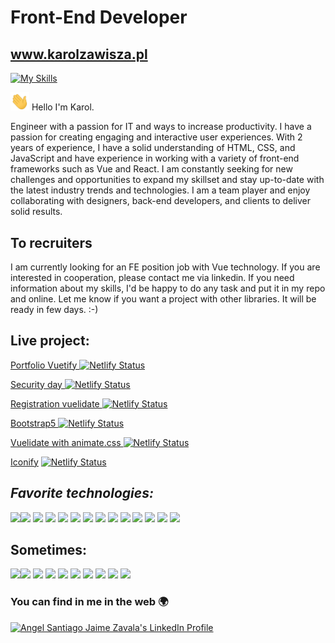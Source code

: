 # Front-End Developer
##  www.karolzawisza.pl
[![My Skills](https://skillicons.dev/icons?i=js,html,css,vue,nuxtjs,sass,vite,vscode,linux,raspberrypi)](https://skillicons.dev)

  <img src="https://github.com/ABSphreak/ABSphreak/blob/master/gifs/Hi.gif" width="30px"></h2> Hello I'm Karol.
  
Engineer with a passion for IT and ways to increase productivity.
 I have a passion for creating engaging and interactive user experiences. With 2 years of experience, I have a solid understanding of HTML, CSS, and JavaScript and have experience in working with a variety of front-end frameworks such as Vue and React. I am constantly seeking for new challenges and opportunities to expand my skillset and stay up-to-date with the latest industry trends and technologies. I am a team player and enjoy collaborating with designers, back-end developers, and clients to deliver
solid  results.



## To recruiters

I am currently looking for an FE position job with Vue technology.
If you are interested in cooperation, please contact me via linkedin.
If you need information about my skills, I'd be happy to do any task and put it in my repo and online.
Let me know if you want a project with other libraries. It will be ready in few days. :-)

## Live project:

[Portfolio Vuetify ](https://zawiszakarol.netlify.app/ "portfolio website")[![Netlify Status](https://api.netlify.com/api/v1/badges/5a20337f-3d8e-4ce0-9f1d-9a28d645d115/deploy-status)](https://app.netlify.com/sites/zawiszakarol/deploys)

[Security day ](https://securityday.netlify.app/ "portfolio website") [![Netlify Status](https://api.netlify.com/api/v1/badges/3bb775a0-31e0-47f1-9312-24295e8b331a/deploy-status)](https://app.netlify.com/sites/securityday/deploys)

[Registration vuelidate ](https://registrationvuelidate.netlify.app/ "registrationvuelidate") [![Netlify Status](https://api.netlify.com/api/v1/badges/2a671fef-350c-441c-b6f8-385bb4bcb4c6/deploy-status)](https://app.netlify.com/sites/registrationvuelidate/deploys)

[Bootstrap5 ](https://p4421.netlify.app/ "Bootstrap5") [![Netlify Status](https://api.netlify.com/api/v1/badges/2a671fef-350c-441c-b6f8-385bb4bcb4c6/deploy-status)](https://app.netlify.com/sites/registrationvuelidate/deploys)

[Vuelidate with animate.css ](https://stellar-cucurucho-892c8b.netlify.app/ "Velidate and animate.css") 
[![Netlify Status](https://api.netlify.com/api/v1/badges/15895d48-e27f-4a06-9ca7-a34933d0c0ea/deploy-status)](https://app.netlify.com/sites/stellar-cucurucho-892c8b/deploys)

[Iconify](https://show-iconify.netlify.app/ "Iconify") [![Netlify Status](https://api.netlify.com/api/v1/badges/28d52079-e9ac-40b2-b16e-e6363640e167/deploy-status)](https://app.netlify.com/sites/show-iconify/deploys)


## _Favorite technologies:_

<img src = "https://img.shields.io/badge/-HTML5-E34F26?style=for-the-badge&logo=html5&logoColor=white"><img src = "https://img.shields.io/badge/-CSS3-1572B6?style=for-the-badge&logo=css3&logoColor=white">
<img src="https://img.shields.io/badge/Vue.js-35495E?style=for-the-badge&logo=vue.js&logoColor=4FC08D">
<img src="https://img.shields.io/badge/JavaScript-323330?style=for-the-badge&logo=javascript&logoColor=F7DF1E">
<img src="https://img.shields.io/badge/-Nuxt3-3C873A?style=for-the-badge">
<img src="https://img.shields.io/badge/-Pinia-3C873A?style=for-the-badge">
<img src="https://img.shields.io/badge/-Vuex-3C873A?style=for-the-badge">
<img src="https://img.shields.io/badge/-Vuetify-0FAAFF?style=for-the-badge">
<img src="https://img.shields.io/badge/-Quasar-0FAAFF?style=for-the-badge">
<img src="https://img.shields.io/badge/-Sass-cc6699?style=for-the-badge&logo=sass&logoColor=ffffff">
<img src="https://img.shields.io/badge/-Node.js-3C873A?style=for-the-badge&logo=Node.js&logoColor=white">
<img src="http://img.shields.io/badge/-Github-000000?style=for-the-badge&logo=github&logoColor=FFFFFF">
<img src="http://img.shields.io/badge/-VS%20Code-007ACC?style=for-the-badge&logo=visual%20studio%20code&logoColor=white">
<img src="https://img.shields.io/badge/Jest-323330?style=for-the-badge&logo=Jest&logoColor=white">
## Sometimes:

<img src="https://img.shields.io/badge/Python-3776AB?style=for-the-badge&logo=python&logoColor=white"><img src="https://img.shields.io/badge/React-20232A?style=for-the-badge&logo=react&logoColor=61DAFB">
<img src="https://img.shields.io/badge/Django-092E20?style=for-the-badge&logo=django&logoColor=white">
<img src="https://img.shields.io/badge/Material--UI-0081CB?style=for-the-badge&logo=material-ui&logoColor=white">
<img src="https://img.shields.io/badge/Linux-FCC624?style=for-the-badge&logo=linux&logoColor=black">
<img src="https://img.shields.io/badge/Windows-0078D6?style=for-the-badge&logo=windows&logoColor=white">
<img src="https://img.shields.io/badge/Ubuntu-E95420?style=for-the-badge&logo=ubuntu&logoColor=white">
<img src="https://img.shields.io/badge/MySQL-00000F?style=for-the-badge&logo=mysql&logoColor=white">
<img src="https://img.shields.io/badge/Shell_Script-121011?style=for-the-badge&logo=gnu-bash&logoColor=white">
<img src="https://img.shields.io/badge/redis-%23DD0031.svg?&style=for-the-badge&logo=redis&logoColor=white">

### You can find in me in the web 🌍

<p align="left">
  <a href="https://www.linkedin.com/in/karol-zawisza/">
    <img src="https://www.vectorlogo.zone/logos/linkedin/linkedin-icon.svg" alt="Angel Santiago Jaime Zavala's LinkedIn Profile" height="30" width="30">
  </a>
</p>


